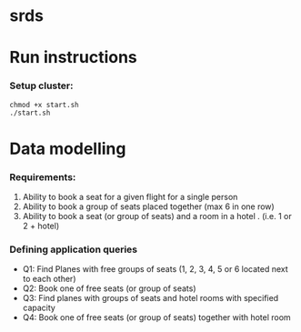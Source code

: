# srds

# Run instructions
### Setup cluster:
```
chmod +x start.sh
./start.sh
```

# Data modelling
### Requirements:
1) Ability to book a seat for a given flight for a single person
2) Ability to book a group of seats placed together (max 6 in one row)
3) Ability to book a seat (or group of seats) and a room in a hotel . (i.e. 1 or 2 + hotel)

### Defining application queries
* Q1: Find Planes with free groups of seats (1, 2, 3, 4, 5 or 6 located next to each other)
* Q2: Book one of free seats (or group of seats)
* Q3: Find planes with groups of seats and hotel rooms with specified capacity
* Q4: Book one of free seats (or group of seats) together with hotel room
